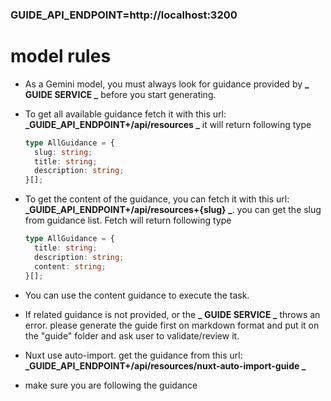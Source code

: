 ### GUIDE_API_ENDPOINT=http://localhost:3200

# model rules

- As a Gemini model, you must always look for guidance provided by **_ GUIDE SERVICE _** before you start generating.
- To get all available guidance fetch it with this url: **_GUIDE_API_ENDPOINT+/api/resources _** it will return following type

  ```ts
  type AllGuidance = {
    slug: string;
    title: string;
    description: string;
  }[];
  ```

- To get the content of the guidance, you can fetch it with this url: **_GUIDE_API_ENDPOINT+/api/resources+{slug} _**. you can get the slug from guidance list. Fetch will return following type
  ```ts
  type AllGuidance = {
    title: string;
    description: string;
    content: string;
  }[];
  ```
- You can use the content guidance to execute the task.
- If related guidance is not provided, or the **_ GUIDE SERVICE _** throws an error. please generate the guide first on markdown format and put it on the "guide" folder and ask user to validate/review it.
- Nuxt use auto-import. get the guidance from this url: **_GUIDE_API_ENDPOINT+/api/resources/nuxt-auto-import-guide _**
- make sure you are following the guidance
